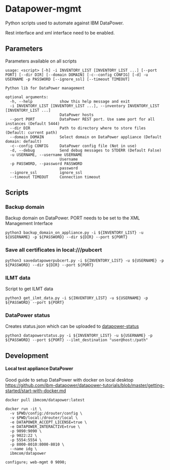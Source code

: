 # Datapower-mgmt
Python scripts used to automate against IBM DataPower.

Rest interface and xml interface need to be enabled.

## Parameters
Parameters available on all scripts

````
usage: <script> [-h] -i INVENTORY_LIST [INVENTORY_LIST ...] [--port PORT] [--dir DIR] [--domain DOMAIN] [-c--config CONFIG] [-d] -u USERNAME -p PASSWORD [--ignore_ssl] [--timeout TIMEOUT]

Python lib for DataPower management

optional arguments:
  -h, --help            show this help message and exit
  -i INVENTORY_LIST [INVENTORY_LIST ...], --inventory INVENTORY_LIST [INVENTORY_LIST ...]
                        DataPower hosts
  --port PORT           DataPower REST port. Use same port for all instances (Default 5444)
  --dir DIR             Path to directory where to store files (Default: current path)
  --domain DOMAIN       Select domain on DataPower appliance (Default domain: default)
  -c--config CONFIG     DataPower config file (Not in use)
  -d, --debug           Send debug messages to STDERR (Default False)
  -u USERNAME, --username USERNAME
                        Username
  -p PASSWORD, --password PASSWORD
                        password
  --ignore_ssl          ignore_ssl
  --timeout TIMEOUT     Connection timeout
````
## Scripts
### Backup domain
Backup domain on DataPower. 
PORT needs to be set to the XML Management Interface
```` 
python3 backup_domain_on_appliance.py -i ${INVENTORY_LIST} -u ${USERNAME} -p ${PASSWORD} --dir ${DIR} --port ${PORT}
````

### Save all certificates in local:///pubcert
````
python3 savedatapowerpubcert.py -i ${INVENTORY_LIST} -u ${USERNAME} -p ${PASSWORD} --dir ${DIR} --port ${PORT}
````

### ILMT data
Script to get ILMT data
````
python3 get_ilmt_data.py -i ${INVENTORY_LIST} -u ${USERNAME} -p ${PASSWORD} --port ${PORT}
````

### DataPower status
Creates status.json which can be uploaded to [datapower-status](https://github.com/navikt/datapower-status)
````
python3 datapowerstatus.py -i ${INVENTORY_LIST} -u ${USERNAME} -p ${PASSWORD} --port ${PORT} --ilmt_destination "user@host:/path"
````

## Development
#### Local test appliance DataPower
Good guide to setup DataPower with docker on local desktop <https://github.com/ibm-datapower/datapower-tutorials/blob/master/getting-started/start-with-docker.md>

````
docker pull ibmcom/datapower:latest

docker run -it \
  -v $PWD/config:/drouter/config \
  -v $PWD/local:/drouter/local \
  -e DATAPOWER_ACCEPT_LICENSE=true \
  -e DATAPOWER_INTERACTIVE=true \
  -p 9090:9090 \
  -p 9022:22 \
  -p 5554:5554 \
  -p 8000-8010:8000-8010 \
  --name idg \
  ibmcom/datapower

configure; web-mgmt 0 9090;
````
